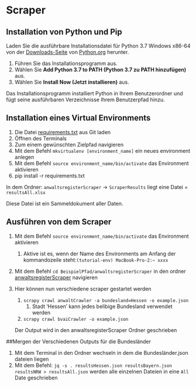 # Scraper

## Installation von Python und Pip

Laden Sie die ausführbare Installationsdatei für Python 3.7 Windows x86-64 von der [Downloads-Seite](https://www.python.org/downloads/) von [Python.org](https://www.python.org/) herunter.

1. Führen Sie das Installationsprogramm aus.
2. Wählen Sie **Add Python 3.7 to PATH (Python 3.7 zu PATH hinzufügen)** aus.
3. Wählen Sie **Install Now (Jetzt installieren)** aus.

Das Installationsprogramm installiert Python in Ihrem Benutzerordner und fügt seine ausführbaren Verzeichnisse Ihrem Benutzerpfad hinzu.

## Installation eines **Virtual Environments**

1. Die Datei [requirements.txt](https://github.com/vSweePerxX/Scraper/blob/master/requirements.txt) aus Git laden
2. Öffnen des Terminals
3. Zum einem gewünschten Zielpfad navigieren
4. Mit dem Befehl `mkvirtualenv [environment_name]` ein neues environment anlegen
5. Mit dem Befehl `source environment_name/bin/activate` das Environment aktivieren
6. pip install -r requirements.txt

In dem Ordner: `anwaltsregisterScraper` → `ScraperResults` liegt eine Datei = `resultsAll.xlsx`

Diese Datei ist ein Sammeldokument aller Daten.

## Ausführen von dem Scraper

1. Mit dem Befehl `source environment_name/bin/activate` das Environment aktivieren
    1. Aktive ist es, wenn der Name des Environments am Anfang der kommandozeile steht:`(tutorial-env) MacBook-Pro-2:~ xxxx`
2. Mit dem Befehl `cd BeispielPfad/anwaltsregisterScraper` in den ordner [anwaltsregisterScraper](https://github.com/vSweePerxX/Scraper/tree/master/anwaltsregisterScraper) navigieren
3. Hier können nun verschiedene scraper gestartet werden
    1. `scrapy crawl anwaltCrawler -a bundesland=Hessen -o example.json`
        1. Stadt ‘Hessen’ kann jedes belibige Bundesland verwendet werden
    2. `scrapy crawl bvaiCrawler -o example.json`
    
    Der Output wird in den anwaltsregisterScraper Ordner geschrieben
    
##Mergen der Verschiedenen Outputs für die Bundesländer
1. Mit dem Terminal in den Ordner wechseln in dem die Bundesländer.json dateien liegen
2. Mit dem Befehl: `jq -s . resultsHessen.json resultsBayern.json  resultsNRW > resultsAll.json` werden alle einzelnen Dateien in eine `All` Date geschrieben
